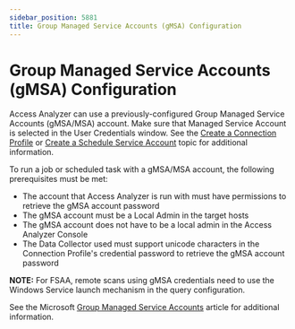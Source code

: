 ```yaml
---
sidebar_position: 5881
title: Group Managed Service Accounts (gMSA) Configuration
---
```


# Group Managed Service Accounts (gMSA) Configuration

Access Analyzer can use a previously-configured Group Managed Service Accounts (gMSA/MSA) account. Make sure that Managed Service Account is selected in the User Credentials window. See the [Create a Connection Profile](Profile/Create "Create a Connection Profile") or [Create a Schedule Service Account](../Schedule#_Create_a_Schedule_1 "Create a Schedule Service Account") topic for additional information.

To run a job or scheduled task with a gMSA/MSA account, the following prerequisites must be met:

* The account that Access Analyzer is run with must have permissions to retrieve the gMSA account password
* The gMSA account must be a Local Admin in the target hosts
* The gMSA account does not have to be a local admin in the Access Analyzer Console
* The Data Collector used must support unicode characters in the Connection Profile's credential password to retrieve the gMSA account password

**NOTE:**  For FSAA, remote scans using gMSA credentials need to use the Windows Service launch mechanism in the query configuration.

See the Microsoft [Group Managed Service Accounts](https://learn.microsoft.com/en-us/windows-server/security/group-managed-service-accounts/group-managed-service-accounts-overview "Group Managed Service Accounts") article for additional information.